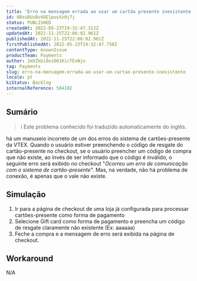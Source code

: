 ```yaml
---
title: 'Erro na mensagem errada ao usar um cartão presente inexistente'
id: 6Bxu8UsBv4OE1pusXz0j7j
status: PUBLISHED
createdAt: 2022-05-23T19:32:47.312Z
updatedAt: 2022-11-25T22:06:02.961Z
publishedAt: 2022-11-25T22:06:02.961Z
firstPublishedAt: 2022-05-23T19:32:47.758Z
contentType: knownIssue
productTeam: Payments
author: 2mXZkbi0oi061KicTExNjo
tag: Payments
slug: erro-na-mensagem-errada-ao-usar-um-cartao-presente-inexistente
locale: pt
kiStatus: Backlog
internalReference: 584102
---
```


## Sumário

>ℹ️ Este problema conhecido foi traduzido automaticamente do inglês.


há um manuseio incorreto de um dos erros do sistema de cartões-presente da VTEX. Quando o usuário estiver preenchendo o código de resgate do cartão-presente no checkout, se o usuário preencher um código de compra que não existe, ao invés de ser informado que o código é inválido, o seguinte erro será exibido no checkout "_Ocorreu um erro de comunicação com o sistema de cartão-presente_". Mas, na verdade, não há problema de conexão, é apenas que o vale não existe.



## Simulação



1. Ir para a página de checkout de uma loja já configurada para processar cartões-presente como forma de pagamento
2. Selecione Gift card como forma de pagamento e preencha um código de resgate claramente não existente (Ex: aaaaaa)
3. Feche a compra e a mensagem de erro será exibida na página de checkout.



## Workaround


N/A


